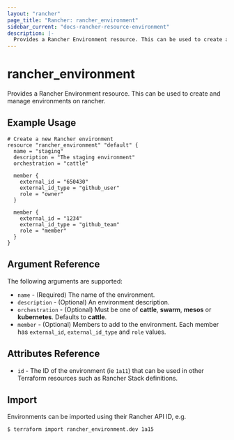 ```yaml
---
layout: "rancher"
page_title: "Rancher: rancher_environment"
sidebar_current: "docs-rancher-resource-environment"
description: |-
  Provides a Rancher Environment resource. This can be used to create and manage environments on rancher.
---
```


# rancher\_environment

Provides a Rancher Environment resource. This can be used to create and manage environments on rancher.

## Example Usage

```hcl
# Create a new Rancher environment
resource "rancher_environment" "default" {
  name = "staging"
  description = "The staging environment"
  orchestration = "cattle"

  member {
    external_id = "650430"
    external_id_type = "github_user"
    role = "owner"
  }

  member {
    external_id = "1234"
    external_id_type = "github_team"
    role = "member"
  }
}
```

## Argument Reference

The following arguments are supported:

* `name` - (Required) The name of the environment.
* `description` - (Optional) An environment description.
* `orchestration` - (Optional) Must be one of **cattle**, **swarm**, **mesos** or **kubernetes**. Defaults to **cattle**.
* `member` - (Optional) Members to add to the environment. Each member has `external_id`, `external_id_type` and `role` values.

## Attributes Reference

* `id` - The ID of the environment (ie `1a11`) that can be used in other Terraform resources such as Rancher Stack definitions.

## Import

Environments can be imported using their Rancher API ID, e.g.

```
$ terraform import rancher_environment.dev 1a15
```
